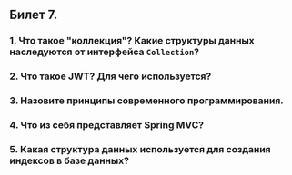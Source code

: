 ## Билет 7.

### 1. Что такое "коллекция"? Какие структуры данных наследуются от интерфейса `Collection`?
### 2. Что такое JWT? Для чего используется?
### 3. Назовите принципы современного программирования.
### 4. Что из себя представляет Spring MVC?
### 5. Какая структура данных используется для создания индексов в базе данных?
